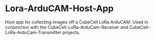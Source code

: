 # Lora-ArduCAM-Host-App
Host app for collecting images off a CubeCell LoRa ArduCAM. Used in conjunction with the CubeCell-LoRa-ArduCam-Receiver and CubeCell-LoRa-ArduCam-Transmitter projects.
